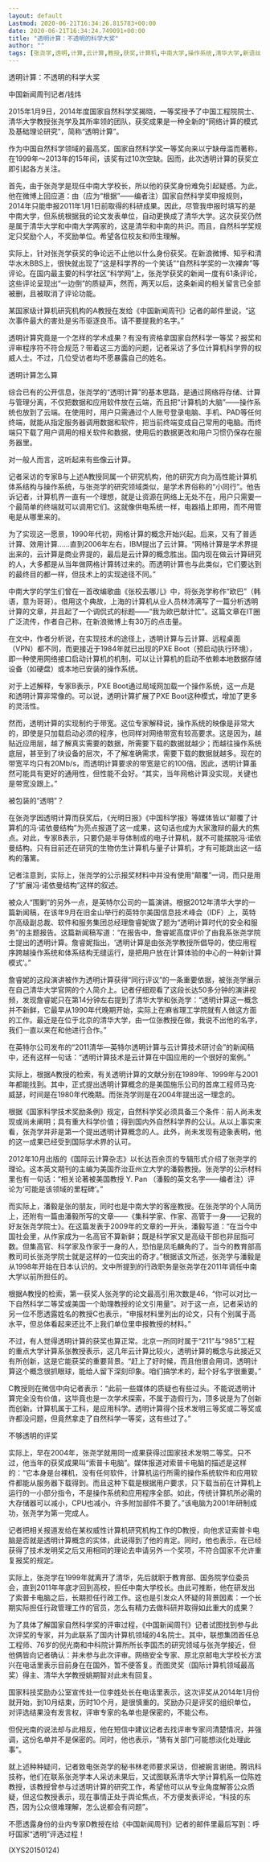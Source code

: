 ```yaml
---
layout: default
Lastmod: 2020-06-21T16:34:26.815783+00:00
date: 2020-06-21T16:34:24.749091+00:00
title: "透明计算：不透明的科学大奖"
author: ""
tags: [张尧学,透明,计算,云计算,教授,获奖,计算机,中南大学,操作系统,清华大学,新语丝]
---
```


透明计算：不透明的科学大奖

中国新闻周刊记者/钱炜

2015年1月9日，2014年度国家自然科学奖揭晓，一等奖授予了中国工程院院士、清华大学教授张尧学及其所率领的团队，获奖成果是一种全新的“网络计算的模式及基础理论研究”，简称“透明计算”。

作为中国自然科学领域的最高奖，国家自然科学奖一等奖向来以宁缺毋滥而著称，在1999年～2013年的15年间，该奖有过10次空缺。因而，此次透明计算的获奖立即引起各方关注。

首先，由于张尧学是现任中南大学校长，所以他的获奖身份难免引起疑惑。为此，他在微博上回应道：由（应为“根据”——编者注）国家自然科学奖申报规则，2014年只能申报2011年1月1日前取得的科研成果。因此，尽管我申报时填写的是中南大学，但系统根据我的论文发表单位，自动更换成了清华大学。这次获奖仍然是属于清华大学和中南大学两家的，这是清华和中南的共识。而且，自然科学奖规定只奖励个人，不奖励单位。希望各位校友和师生理解。

实际上，针对张尧学获奖的争论远不止他以什么身份获奖。在新浪微博、知乎和清华水木BBS上，很快就出现了“这是科学界的一个笑话”“自然科学奖的一次裸奔”等评论。在国内最主要的科学社区“科学网”上，张尧学获奖的新闻一度有61条评论，这些评论呈现出“一边倒”的质疑声，然而，两天以后，这条新闻的相关留言已全部被删，且被取消了评论功能。

某国家级计算机研究机构的A教授在发给《中国新闻周刊》记者的邮件里说，“这次事件最大的害处是劣币驱逐良币。请不要提我的名字。”

透明计算究竟是一个怎样的学术成果？有没有资格拿国家自然科学一等奖？报奖和评审程序符不符合规范？带着这三方面的问题，记者采访了多位计算机科学界的权威人士。不过，几位受访者均不愿暴露自己的姓名。

透明计算怎么算

综合已有的公开信息，张尧学的“透明计算”的基本思路，是通过网络将存储、计算与管理分离，不仅把数据和应用软件放在云端，而且把“计算机的大脑”——操作系统也放到了云端。在使用时，用户只需通过个人账号登录电脑、手机、PAD等任何终端，就能从指定服务器调用数据和软件，把当前终端变成自己常用的电脑。而终端只下载了用户调用的相关软件和数据，使用后的数据更改和用户习惯仍保存在服务器里。

对一般人而言，这听起来有些像云计算。

记者采访的专家B与上述A教授同属一个研究机构，他的研究方向为高性能计算机体系结构与操作系统，与张尧学的研究领域类似，是学术界俗称的“小同行”。他告诉记者，计算机界一直有一个理想，就是让资源在网络上无处不在，用户只需要一个最简单的终端就可以调用它们。这就像供电系统一样，电器插上即用，而不用管电是从哪里来的。

为了实现这一愿景，1990年代初，网格计算的概念开始兴起。后来，又有了普适计算、效用计算……直到2006年左右，IBM提出了云计算。“网格计算是学术界提出来的，云计算是商业界提的，最后是云计算的概念胜出。国内现在做云计算研究的人，大多都是从当年做网格计算转过来的。而透明计算也与此类似，它们要达到的最终目的都一样，但技术上的实现途径不同。”

中南大学的学生们曾在一首改编歌曲《张校去哪儿》中，将张尧学称作“欧巴”（韩语，意为哥哥）。借用这个典故，上海的计算机从业人员林沛满写了一篇分析透明计算的文章，并且起了一个调侃式的标题——“我为欧巴献计忙”。这篇文章在IT圈广泛流传，作者自己称，在新浪微博上有30万的点击量。

在文中，作者分析说，在实现技术的途径上，透明计算与云计算、远程桌面（VPN）都不同，而更接近于1984年就已出现的PXE Boot（预启动执行环境），即一种使用网络接口启动计算机的机制，可以让计算机的启动不依赖本地数据存储设备（如硬盘）或本地已安装的操作系统。

对于上述解释，专家B表示，PXE Boot通过局域网加载一个操作系统，这一点是和透明计算非常像的。可以说，透明计算扩展了PXE Boot这种模式，增加了更多的灵活性。

然而，透明计算的实现制约于带宽。这位专家解释说，操作系统的映像是非常大的，即使是只加载启动必须的程序，也同样对网络带宽有较高要求。这是因为，越贴近应用层，越了解真实需要的数据，所需要下载的数据就越少；而越往操作系统底层，甚至到了块设备的层次，不了解准确需求，需要下载的数据就越多。现在的带宽平均只有20Mb/s，而透明计算要求的带宽是它的100倍。因此，透明计算虽然可能具有更好的通用性，但性能不会好。“其实，当年网格计算没实现，关键也是带宽没跟上。”

被包装的“透明”？

在张尧学因透明计算而获奖后，《光明日报》《中国科学报》等媒体皆以“颠覆了计算机的冯·诺依曼结构”为亮点报道了这一成果，这句话也成为大家激辩的最大的焦点。对此，专家B表示，只要仍是半导体制成的电子计算机，就不可能摆脱冯·诺依曼结构。只有目前还在研究的生物仿生计算机与量子计算机，才有可能跳出这一结构的藩篱。

记者注意到，实际上，张尧学的公示报奖材料中并没有使用“颠覆”一词，而只是用了“扩展冯·诺依曼结构”这样的叙述。

被众人“围剿”的另外一点，是英特尔公司的一篇演讲。根据2012年清华大学的一篇新闻稿，在该年9月在旧金山举行的英特尔美国信息技术峰会（IDF）上，英特尔高级副总裁、软件和服务集团总经理詹睿妮做了题为“透明计算时代的安全和服务”的主题报告。这篇新闻稿写道：“在报告中，詹睿妮高度评价了由我系张尧学院士提出的透明计算。詹睿妮指出，‘透明计算是由张尧学教授所倡导的，使应用程序跨越操作系统和体系结构无缝运行，是把用户放在计算体验的中心的一种新计算模式’。”

詹睿妮的这段演讲被作为透明计算获得“同行评议”的一条重要依据，被张尧学展示在自己清华大学官网的个人简介上。记者仔细观看了这段长达50多分钟的演讲视频，发现詹睿妮只在第14分钟左右提到了清华大学和张尧学：“透明计算这一概念并不新鲜，它最早从1990年代晚期开始，实际上在麻省理工学院就有人做这方面的工作。最近是在位于北京的清华大学，由一位张教授在做，我说不出他的名字，我们一直以来在和他进行合作。”

在英特尔公司发布的“2011清华—英特尔透明计算与云计算技术研讨会”的新闻稿中，还有这样一句话：“透明计算技术是云计算在中国应用的一个很好的案例。”

实际上，根据A教授的检索，有关透明计算的文献分别在1989年、1999年与2001年都能找到。其中，正式提出透明计算概念的是美国施乐公司的首席工程师马克·威瑟，时间是在1980年代晚期。而张尧学则是在2004年提出这一理念的。

根据《国家科学技术奖励条例》规定，自然科学奖必须具备三个条件：前人尚未发现或尚未阐明；具有重大科学价值；得到国内外自然科学界的公认。从以上事实来看，张尧学并非是第一个提出透明计算概念的人。此外，尚未发现有迹象表明，他的这一成果已经受到国际学术界的认可。

2012年10月出版的《国际云计算杂志》以长达百余页的专辑形式介绍了张尧学的理论。这本英文期刊的主编为美国乔治亚州立大学的潘毅教授。张尧学的公示材料里也有一句话：“相关论著被美国教授 Y. Pan （潘毅的英文名字——编者注）评论为‘可能是该领域的里程碑’。”

而实际上，潘毅是张的朋友，同时也是中南大学的客座教授。在张尧学的个人简历上，还附有一篇由潘毅所写的文章——《集科学家、作家、高管于一身——记我的好友张尧学院士》。在这篇发表于2009年的文章的一开头，潘毅写道：“在当今中国社会里，从作家成为一名高官不算新鲜；既是科学家又是高级干部也非屈指可数。但集高官、科学家及作家于一身的人，恐怕是凤毛麟角的了。当今的教育部高教司司长张尧学院士就是这样的一位突出的奇才。”根据该文所述，张尧学与潘毅是从1998年开始在日本认识的。文中所提到的行政职务是张尧学在2011年调任中南大学以前所担任的。

根据A教授的检索，第一获奖人张尧学的论文最高引用次数是46，“你可以对比一下自然科学二等奖或美国一个助理教授的论文引用量”。对于这一点，记者采访的另一位不愿透露姓名的教授C也表示，“申报材料里列出的论文，只有个别属于高水平，但总体看起来还比不上我们单位里申报教授的材料。”

不过，有人觉得透明计算的获奖也算正常。北京一所同时属于“211”与“985”工程的重点大学计算系张教授表示，这几年云计算比较火，透明计算的概念与此接近又有所创新，这是它能获奖的重要背景。“赶上了好时候，而且他很会用词，透明计算这个概念很抓眼球，能给人留下深刻印象。咱们搞学术的，起个好名字很重要。”

C教授则在微信中向记者表示：“此前一些媒体的质疑也有些过头。不能说透明计算完全没有价值，这毕竟也是一次学术探索，不属于造假行为，顶多说是为了创新而创新。计算机属于工科，是应用科学。透明计算得个技术发明三等奖或二等奖或许都没问题，但竟然拿走了自然科学一等奖，这有些过了。”

不够透明的评奖

实际上，早在2004年，张尧学就用同一成果获得过国家技术发明二等奖。只不过，他当年的获奖成果叫“索普卡电脑”。媒体报道对索普卡电脑的描述是这样的：“它本身是台裸机，没有任何软件，计算机运行所需的操作系统软件和应用软件都能从服务器下载得到。而且这种下载是根据用户要求，只下载当前在计算机上运行的一小部分指令，不是操作系统和应用程序全部。如此，传统计算机所必需的大存储器可以减小，CPU也减小，许多附加部件不要了。”该电脑为2001年研制成功，张尧学为第一完成人。

记者把相关报道发给在某权威性计算机研究机构工作的D教授，向他求证索普卡电脑是否就是透明计算概念的实体，此说得到了他的肯定。同时，他也表示，在已经获得了技术发明奖之后又用相同的理论去申请另外一个奖项，不符合国家不允许重复报奖的规定。

实际上，张尧学在1999年就离开了清华，先后就职于教育部、国务院学位委员会，直到2011年年底才回到高校，担任中南大学校长。由此可推断，他在研发出了索普卡电脑之后，长期担任行政工作。这也是引发众人怀疑的背景因素：一个长期实际担任行政管理工作的官员，怎么有精力去做科研并取得如此重大的成果？

为了具体了解国家自然科学奖的评审过程，《中国新闻周刊》记者试图找到参与此次评奖的专家，并为此联系了国内计算机领域的4名院士。其中，联想集团首任总工程师、76岁的倪光南和中科院计算所所长李国杰的研究领域与张尧学接近，但他俩皆向记者确认：并未参与此次评审。网络安全专家、原北京邮电大学校长方滨兴在电话里表示目前身在在国外，暂不便答复。而图灵奖（国际计算机领域最高奖）得主、清华大学教授姚期智对此未有回复。

国家科技奖励办公室宣传处一位李姓处长在电话里表示，这次评奖从2014年1月份就开始，到10月结束，历时10个月，是很慎重的。奖励办只是评奖的组织单位，对评选结果没有发言权，评审专家的名单也是保密的，不能公布。

但倪光南的说法却与此相反，他在短信中建议记者去找评审专家问清楚情况，并强调，这份名单并不是保密的。同时，他也表示，“猜有关部门可能想淡化处理此事”。

就上述种种疑问，记者致电张尧学的秘书林老师要求采访，但被婉言谢绝。腾讯科技称，他们在联系张尧学本人采访未果后，又试图联系清华大学计算机系一位陈姓教授，该教授曾参与过透明计算的研究工作，希望他可以从专业角度解答公众质疑，但这位教授表示，现在事情正处于舆论焦点，不方便发表评论，“科技的东西，因为公众很难理解，怎么说都会有问题”。

不愿透露身份的业内专家D教授在给《中国新闻周刊》记者的邮件里最后写到：呼吁国家“透明”评选过程！

(XYS20150124)

